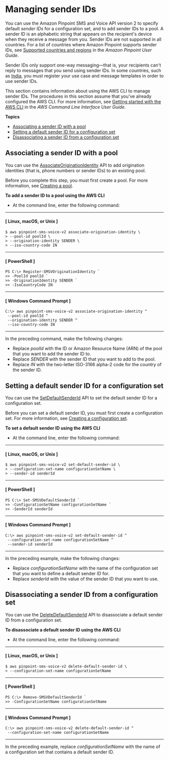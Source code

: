 # Managing sender IDs<a name="sms-voice-v2-sender-ids"></a>

You can use the Amazon Pinpoint SMS and Voice API version 2 to specify default *sender IDs* for a configuration set, and to add sender IDs to a pool\. A sender ID is an alphabetic string that appears on the recipient's device when they receive a message from you\. Sender IDs are not supported in all countries\. For a list of countries where Amazon Pinpoint supports sender IDs, see [Supported countries and regions](https://docs.aws.amazon.com/pinpoint/latest/userguide/channels-sms-countries.html) in the *Amazon Pinpoint User Guide*\.

Sender IDs only support one\-way messaging—that is, your recipients can't reply to messages that you send using sender IDs\. In some countries, such as [India](https://docs.aws.amazon.com/pinpoint/latest/userguide/channels-sms-senderid-india.html), you must register your use case and message templates in order to use sender IDs\.

This section contains information about using the AWS CLI to manage sender IDs\. The procedures in this section assume that you've already configured the AWS CLI\. For more information, see [Getting started with the AWS CLI](https://docs.aws.amazon.com/cli/latest/userguide/cli-chap-getting-started.html) in the *AWS Command Line Interface User Guide*\.

**Topics**
+ [Associating a sender ID with a pool](#sms-voice-v2-sender-ids-associate)
+ [Setting a default sender ID for a configuration set](#sms-voice-v2-sender-ids-setting)
+ [Disassociating a sender ID from a configuration set](#sms-voice-v2-sender-ids-unsetting)

## Associating a sender ID with a pool<a name="sms-voice-v2-sender-ids-associate"></a>

You can use the [AssociateOriginationIdentity](https://docs.aws.amazon.com/pinpoint/latest/apireference_smsvoicev2/API_AssociateOriginationIdentity.html) API to add origination identities \(that is, phone numbers or sender IDs\) to an existing pool\.

Before you complete this step, you must first create a pool\. For more information, see [Creating a pool](sms-voice-v2-pools.md#sms-voice-v2-pools-creating)\.

**To add a sender ID to a pool using the AWS CLI**
+ At the command line, enter the following command:

------
#### [ Linux, macOS, or Unix ]

  ```
  $ aws pinpoint-sms-voice-v2 associate-origination-identity \
  > --pool-id poolId \
  > --origination-identity SENDER \
  > --iso-country-code IN
  ```

------
#### [ PowerShell ]

  ```
  PS C:\> Register-SMSVOriginationIdentity `
  >> -PoolId poolId `
  >> -OriginationIdentity SENDER `
  >> -IsoCountryCode IN
  ```

------
#### [ Windows Command Prompt ]

  ```
  C:\> aws pinpoint-sms-voice-v2 associate-origination-identity ^
   --pool-id poolId ^
   --origination-identity SENDER ^
   --iso-country-code IN
  ```

------

  In the preceding command, make the following changes:
  + Replace *poolId* with the ID or Amazon Resource Name \(ARN\) of the pool that you want to add the sender ID to\.
  + Replace *SENDER* with the sender ID that you want to add to the pool\.
  + Replace *IN* with the two\-letter ISO\-3166 alpha\-2 code for the country of the sender ID\.

## Setting a default sender ID for a configuration set<a name="sms-voice-v2-sender-ids-setting"></a>

You can use the [SetDefaultSenderId](https://docs.aws.amazon.com/pinpoint/latest/apireference_smsvoicev2/API_SetDefaultSenderId.html) API to set the default sender ID for a configuration set\.

Before you can set a default sender ID, you must first create a configuration set\. For more information, see [Creating a configuration set](sms-voice-v2-configuration-sets.md#sms-voice-v2-configuration-sets-creating)\.

**To set a default sender ID using the AWS CLI**
+ At the command line, enter the following command:

------
#### [ Linux, macOS, or Unix ]

  ```
  $ aws pinpoint-sms-voice-v2 set-default-sender-id \ 
  > --configuration-set-name configurationSetName \
  > --sender-id senderId
  ```

------
#### [ PowerShell ]

  ```
  PS C:\> Set-SMSVDefaultSenderId `
  >> -ConfigurationSetName configurationSetName `
  >> -SenderId senderId
  ```

------
#### [ Windows Command Prompt ]

  ```
  C:\> aws pinpoint-sms-voice-v2 set-default-sender-id ^ 
   --configuration-set-name configurationSetName ^
   --sender-id senderId
  ```

------

  In the preceding example, make the following changes:
  + Replace *configurationSetName* with the name of the configuration set that you want to define a default sender ID for\.
  + Replace *senderId* with the value of the sender ID that you want to use\.

## Disassociating a sender ID from a configuration set<a name="sms-voice-v2-sender-ids-unsetting"></a>

You can use the [DeleteDefaultSenderId](https://docs.aws.amazon.com/pinpoint/latest/apireference_smsvoicev2/API_DeleteDefaultSenderId.html) API to disassociate a default sender ID from a configuration set\.

**To disassociate a default sender ID using the AWS CLI**
+ At the command line, enter the following command:

------
#### [ Linux, macOS, or Unix ]

  ```
  $ aws pinpoint-sms-voice-v2 delete-default-sender-id \ 
  > --configuration-set-name configurationSetName
  ```

------
#### [ PowerShell ]

  ```
  PS C:\> Remove-SMSVDefaultSenderId ` 
  >> -ConfigurationSetName configurationSetName
  ```

------
#### [ Windows Command Prompt ]

  ```
  C:\> aws pinpoint-sms-voice-v2 delete-default-sender-id ^ 
   --configuration-set-name configurationSetName
  ```

------

  In the preceding example, replace *configurationSetName* with the name of a configuration set that contains a default sender ID\.
